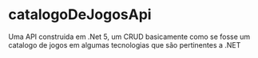 # catalogoDeJogosApi

Uma API construida em .Net 5, um CRUD basicamente como se fosse um catalogo de jogos em algumas tecnologias que são pertinentes a .NET
